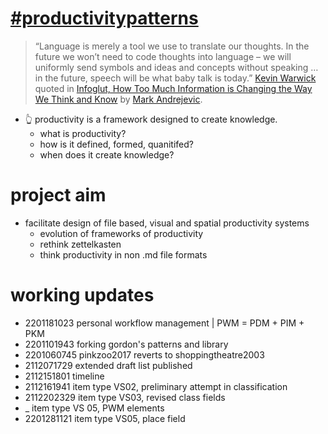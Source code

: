 # [#productivitypatterns](https://github.com/users/spatialresearch/projects/1)
> “Language is merely a tool we use to translate our thoughts. In the future we won’t need to code thoughts into language – we will uniformly send symbols and ideas and concepts without speaking … in the future, speech will be what baby talk is today.” [Kevin Warwick](https://www.wired.com/2000/02/warwick/) quoted in [Infoglut, How Too Much Information is Changing the Way We Think and Know](https://www.routledge.com/Infoglut-How-Too-Much-Information-Is-Changing-the-Way-We-Think-and-Know/Andrejevic/p/book/9780415659086) by [Mark Andrejevic](https://research.monash.edu/en/publications/infoglut-how-too-much-information-is-changing-the-way-we-think-an). 
* 👆 productivity is a framework designed to create knowledge. 
  * what is productivity? 
  * how is it defined, formed, quanitifed? 
  * when does it create knowledge?
# project aim
* facilitate design of file based, visual and spatial productivity systems
  * evolution of frameworks of productivity
  * rethink zettelkasten
  * think productivity in non .md file formats
# working updates
* 2201181023 personal workflow management | PWM = PDM + PIM + PKM
* 2201101943 forking gordon's patterns and library
* 2201060745 pinkzoo2017 reverts to shoppingtheatre2003
* 2112071729 extended draft list published
* 2112151801 timeline
* 2112161941 item type VS02, preliminary attempt in classification
* 2112202329 item type VS03, revised class fields
* _ item type VS 05, PWM elements
* 2201281121 item type VS05, place field
